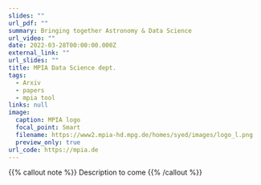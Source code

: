```yaml
---
slides: ""
url_pdf: ""
summary: Bringing together Astronomy & Data Science
url_video: ""
date: 2022-03-28T00:00:00.000Z
external_link: ""
url_slides: ""
title: MPIA Data Science dept.
tags:
  - Arxiv
  - papers
  - mpia tool
links: null
image:
  caption: MPIA logo
  focal_point: Smart
  filename: https://www2.mpia-hd.mpg.de/homes/syed/images/logo_l.png
  preview_only: true
url_code: https://mpia.de
---
```


{{% callout note %}}
Description to come
{{% /callout %}}

